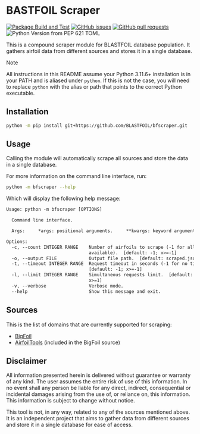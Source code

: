 # BASTFOIL Scraper

[![Package Build and Test](https://github.com/BLASTFOIL/bfscraper/actions/workflows/build.yml/badge.svg)](https://github.com/BLASTFOIL/bfscraper/actions/workflows/build.yml)
[![GitHub issues](https://img.shields.io/github/issues-raw/BLASTFOIL/bfscraper?logo=github&label=Open%20Issues)](https://github.com/BLASTFOIL/bfscraper/issues)
[![GitHub pull requests](https://img.shields.io/github/issues-pr-raw/BLASTFOIL/bfscraper?logo=github&label=Open%20PRs)](https://github.com/BLASTFOIL/bfscraper/pulls)
![Python Version from PEP 621 TOML](https://img.shields.io/python/required-version-toml?tomlFilePath=https%3A%2F%2Fraw.githubusercontent.com%2FBLASTFOIL%2Fbfscraper%2Fstable%2Fpyproject.toml)

This is a compound scraper module for BLASTFOIL database population. It gathers airfoil data from different sources and stores it in a single database.

> [!NOTE]
> All instructions in this README assume your Python 3.11.6+ installation is in your PATH and is aliased under `python`. If this is not the case, you will need to replace `python` with the alias or path that points to the correct Python executable.

## Installation

```bash
python -m pip install git+https://github.com/BLASTFOIL/bfscraper.git
```

## Usage

Calling the module will automatically scrape all sources and store the data in a single database.

For more information on the command line interface, run:

```bash
python -m bfscraper --help
```

Which will display the following help message:

```txt
Usage: python -m bfscraper [OPTIONS]

  Command line interface.

  Args:     *args: positional arguments.     **kwargs: keyword arguments.

Options:
  -c, --count INTEGER RANGE    Number of airfoils to scrape (-1 for all
                               available).  [default: -1; x>=-1]
  -o, --output FILE            Output file path.  [default: scraped.json]
  -t, --timeout INTEGER RANGE  Request timeout in seconds (-1 for no timeout).
                               [default: -1; x>=-1]
  -l, --limit INTEGER RANGE    Simultaneous requests limit.  [default: 20;
                               x>=1]
  -v, --verbose                Verbose mode.
  --help                       Show this message and exit.
```

## Sources

This is the list of domains that are currently supported for scraping:

- [BigFoil](https://bigfoil.ae.illinois.edu)
- [AirfoilTools](https://airfoiltools.com) (included in the BigFoil source)

## Disclaimer

All information presented herein is delivered without guarantee or warranty of any kind. The user assumes the entire risk of use of this information. In no event shall any person be liable for any direct, indirect, consequential or incidental damages arising from the use of, or reliance on, this information. This information is subject to change without notice.

This tool is not, in any way, related to any of the sources mentioned above. It is an independent project that aims to gather data from different sources and store it in a single database for ease of access.
